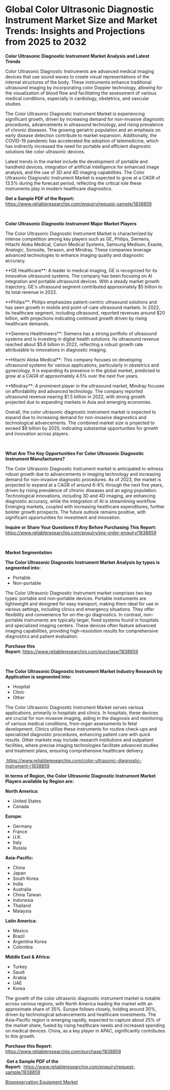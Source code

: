 <p><h1>Global Color Ultrasonic Diagnostic Instrument Market Size and Market Trends: Insights and Projections from 2025 to 2032</h1></p><p><strong>Color Ultrasonic Diagnostic Instrument Market Analysis and Latest Trends</strong></p>
<p><p>Color Ultrasonic Diagnostic Instruments are advanced medical imaging devices that use sound waves to create visual representations of the internal structures of the body. These instruments enhance traditional ultrasound imaging by incorporating color Doppler technology, allowing for the visualization of blood flow and facilitating the assessment of various medical conditions, especially in cardiology, obstetrics, and vascular studies.</p><p>The Color Ultrasonic Diagnostic Instrument Market is experiencing significant growth, driven by increasing demand for non-invasive diagnostic procedures, advancements in ultrasound technology, and rising prevalence of chronic diseases. The growing geriatric population and an emphasis on early disease detection contribute to market expansion. Additionally, the COVID-19 pandemic has accelerated the adoption of telemedicine, which has indirectly increased the need for portable and efficient diagnostic solutions like color ultrasonic devices.</p><p>Latest trends in the market include the development of portable and handheld devices, integration of artificial intelligence for enhanced image analysis, and the use of 3D and 4D imaging capabilities. The Color Ultrasonic Diagnostic Instrument Market is expected to grow at a CAGR of 13.5% during the forecast period, reflecting the critical role these instruments play in modern healthcare diagnostics.</p></p>
<p><strong>Get a Sample PDF of the Report:&nbsp;</strong> <a href="https://www.reliableresearchiq.com/enquiry/request-sample/1838859?utm_campaign=2302&utm_medium=2&utm_source=Github&utm_content=ia&utm_term=05032025&utm_id=color-ultrasonic-diagnostic-instrument">https://www.reliableresearchiq.com/enquiry/request-sample/1838859</a></p>
<p>&nbsp;</p>
<p><strong>Color Ultrasonic Diagnostic Instrument Major Market Players</strong></p>
<p><p>The Color Ultrasonic Diagnostic Instrument Market is characterized by intense competition among key players such as GE, Philips, Siemens, Hitachi Aloka Medical, Canon Medical Systems, Samsung Medison, Esaote, Analogic, Sonosite, Terason, and Mindray. These companies leverage advanced technologies to enhance imaging quality and diagnostic accuracy.</p><p>**GE Healthcare**: A leader in medical imaging, GE is recognized for its innovative ultrasound systems. The company has been focusing on AI integration and portable ultrasound devices. With a steady market growth trajectory, GE's ultrasound segment contributed approximately $5 billion to its total revenue in 2022.</p><p>**Philips**: Philips emphasizes patient-centric ultrasound solutions and has seen growth in mobile and point-of-care ultrasound markets. In 2022, its healthcare segment, including ultrasound, reported revenues around $20 billion, with projections indicating continued growth driven by rising healthcare demands.</p><p>**Siemens Healthineers**: Siemens has a strong portfolio of ultrasound systems and is investing in digital health solutions. Its ultrasound revenue reached about $5.6 billion in 2022, reflecting a robust growth rate attributable to innovations in diagnostic imaging.</p><p>**Hitachi Aloka Medical**: This company focuses on developing ultrasound systems for various applications, particularly in obstetrics and gynecology. It is expanding its presence in the global market, predicted to grow at a CAGR of approximately 4.5% over the next five years.</p><p>**Mindray**: A prominent player in the ultrasound market, Mindray focuses on affordability and advanced technology. The company reported ultrasound revenue nearing $1.5 billion in 2022, with strong growth projected due to expanding markets in Asia and emerging economies.</p><p>Overall, the color ultrasonic diagnostic instrument market is expected to expand due to increasing demand for non-invasive diagnostics and technological advancements. The combined market size is projected to exceed $8 billion by 2025, indicating substantial opportunities for growth and innovation across players.</p></p>
<p>&nbsp;</p>
<p><strong>What Are The Key Opportunities For Color Ultrasonic Diagnostic Instrument Manufacturers?</strong></p>
<p><p>The Color Ultrasonic Diagnostic Instrument market is anticipated to witness robust growth due to advancements in imaging technology and increasing demand for non-invasive diagnostic procedures. As of 2023, the market is projected to expand at a CAGR of around 6-8% through the next five years, driven by rising prevalence of chronic diseases and an aging population. Technological innovations, including 3D and 4D imaging, are enhancing diagnostic accuracy, while the integration of AI is streamlining workflow. Emerging markets, coupled with increasing healthcare expenditures, further bolster growth prospects. The future outlook remains positive, with significant opportunities for investment and innovation.</p></p>
<p><strong>Inquire or Share Your Questions If Any Before Purchasing This Report:</strong> <a href="https://www.reliableresearchiq.com/enquiry/pre-order-enquiry/1838859?utm_campaign=2302&utm_medium=2&utm_source=Github&utm_content=ia&utm_term=05032025&utm_id=color-ultrasonic-diagnostic-instrument">https://www.reliableresearchiq.com/enquiry/pre-order-enquiry/1838859</a></p>
<p>&nbsp;</p>
<p><strong>Market Segmentation</strong></p>
<p><strong>The Color Ultrasonic Diagnostic Instrument Market Analysis by types is segmented into:</strong></p>
<p><ul><li>Portable</li><li>Non-portable</li></ul></p>
<p><p>The Color Ultrasonic Diagnostic Instrument market comprises two key types: portable and non-portable devices. Portable instruments are lightweight and designed for easy transport, making them ideal for use in various settings, including clinics and emergency situations. They offer flexibility and convenience for on-the-go diagnostics. In contrast, non-portable instruments are typically larger, fixed systems found in hospitals and specialized imaging centers. These devices often feature advanced imaging capabilities, providing high-resolution results for comprehensive diagnostics and patient evaluation.</p></p>
<p><strong>Purchase this Report:&nbsp;</strong><a href="https://www.reliableresearchiq.com/purchase/1838859?utm_campaign=2302&utm_medium=2&utm_source=Github&utm_content=ia&utm_term=05032025&utm_id=color-ultrasonic-diagnostic-instrument">https://www.reliableresearchiq.com/purchase/1838859</a></p>
<p>&nbsp;</p>
<p><strong>The Color Ultrasonic Diagnostic Instrument Market Industry Research by Application is segmented into:</strong></p>
<p><ul><li>Hospital</li><li>Clinic</li><li>Other</li></ul></p>
<p><p>The Color Ultrasonic Diagnostic Instrument Market serves various applications, primarily in hospitals and clinics. In hospitals, these devices are crucial for non-invasive imaging, aiding in the diagnosis and monitoring of various medical conditions, from organ assessments to fetal development. Clinics utilize these instruments for routine check-ups and specialized diagnostic procedures, enhancing patient care with quick results. Other markets may include research institutions and outpatient facilities, where precise imaging technologies facilitate advanced studies and treatment plans, ensuring comprehensive healthcare delivery.</p></p>
<p><a href="https://www.reliableresearchiq.com/color-ultrasonic-diagnostic-instrument-r1838859?utm_campaign=2302&utm_medium=2&utm_source=Github&utm_content=ia&utm_term=05032025&utm_id=color-ultrasonic-diagnostic-instrument">&nbsp;https://www.reliableresearchiq.com/color-ultrasonic-diagnostic-instrument-r1838859</a></p>
<p><strong>In terms of Region, the Color Ultrasonic Diagnostic Instrument Market Players available by Region are:</strong></p>
<p>
    <p> <strong> North America: </strong>
        <ul>
            <li>United States</li>
            <li>Canada</li>
        </ul>
        </p> 
    <p> <strong> Europe: </strong>
        <ul>
            <li>Germany</li>
            <li>France</li>
            <li>U.K.</li>
            <li>Italy</li>
            <li>Russia</li>
        </ul>
        </p> 
    <p> <strong> Asia-Pacific: </strong>
        <ul>
            <li>China</li>
            <li>Japan</li>
            <li>South Korea</li>
            <li>India</li>
            <li>Australia</li>
            <li>China Taiwan</li>
            <li>Indonesia</li>
            <li>Thailand</li>
            <li>Malaysia</li>
        </ul>
        </p> 
    <p> <strong> Latin America: </strong>
        <ul>
            <li>Mexico</li>
            <li>Brazil</li>
            <li>Argentina Korea</li>
            <li>Colombia</li>
        </ul>
        </p> 
    <p> <strong> Middle East & Africa: </strong>
        <ul>
            <li>Turkey</li>
            <li>Saudi</li>
            <li>Arabia</li>
            <li>UAE</li>
            <li>Korea</li>
        </ul>
    </p>
    </p>
<p><p>The growth of the color ultrasonic diagnostic instrument market is notable across various regions, with North America leading the market with an approximate share of 35%. Europe follows closely, holding around 30%, driven by technological advancements and healthcare investments. The Asia-Pacific region is emerging rapidly, expected to capture about 25% of the market share, fueled by rising healthcare needs and increased spending on medical devices. China, as a key player in APAC, significantly contributes to this growth.</p></p>
<p><strong>Purchase this Report: </strong><a href="https://www.reliableresearchiq.com/purchase/1838859?utm_campaign=2302&utm_medium=2&utm_source=Github&utm_content=ia&utm_term=05032025&utm_id=color-ultrasonic-diagnostic-instrument">https://www.reliableresearchiq.com/purchase/1838859</a></p>
<p>&nbsp;<strong>Get a Sample PDF of the Report:&nbsp;&nbsp;</strong><a href="https://www.reliableresearchiq.com/enquiry/request-sample/1838859?utm_campaign=2302&utm_medium=2&utm_source=Github&utm_content=ia&utm_term=05032025&utm_id=color-ultrasonic-diagnostic-instrument">https://www.reliableresearchiq.com/enquiry/request-sample/1838859</a></p>
<p><strong></strong></p>
<p><p><a href="https://github.com/FosterFahey91/Market-Research-Report-List-1/blob/main/biopreservation-equipment-market.md?utm_campaign=2302&utm_medium=2&utm_source=Github&utm_content=ia&utm_term=05032025&utm_id=color-ultrasonic-diagnostic-instrument">Biopreservation Equipment Market</a></p></p>